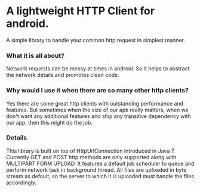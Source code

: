 <h1>
A lightweight HTTP Client for android.
</h1>
<p>
A simple library to handle your common http request in simplest manner.  
</p>

<h3>What it is all about?</h2>
 <p>Network requests can be messy at times in android. So it helps to abstract the network details and promotes clean code.</p>
 
<h3>Why would I use it when there are so many other http clients?</h3>
<p>Yes there are some great http clients with outstanding performance and features. But sometimes when the size of our apk really matters, when we don't want any additional features and ship any transitive dependency with our app, then this might do the job.
 
<h3>Details</h3>
This library is built on top of HttpUrlConnection introduced in Java 7. Currently GET and POST http methods are only supported along with MULTIPART FORM UPLOAD. It features a default job scheduler to queue and perform network task in background thread. All files are uploaded in byte stream as default, so the server to which it is uploaded must handle the files accordingly.    


